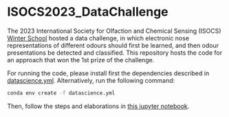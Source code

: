# ISOCS2023_DataChallenge

The 2023 International Society for Olfaction and Chemical Sensing (ISOCS) [Winter School](https://www.olfactionsociety.org/event/wintercourse2023/) hosted a data challenge, in which electronic nose representations of different odours should first be learned, and then odour presentations be detected and classified. This repository hosts the code for an approach that won the 1st prize of the challenge. 

For running the code, please install first the dependencies described in [datascience.yml](datascience.yml). Alternatively, run the following command:
```bash
conda env create -f datascience.yml
```

Then, follow the steps and elaborations in [this jupyter notebook](odour_detection.ipynb).